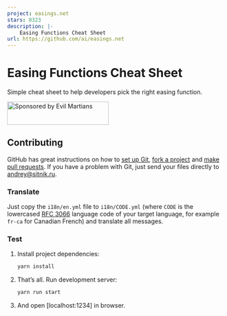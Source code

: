 ```yaml
---
project: easings.net
stars: 8323
description: |-
    Easing Functions Cheat Sheet
url: https://github.com/ai/easings.net
---
```


# Easing Functions Cheat Sheet

Simple cheat sheet to help developers pick the right easing function.

<a href="https://evilmartians.com/?utm_source=easings.net">
<img src="https://evilmartians.com/badges/sponsored-by-evil-martians.svg" alt="Sponsored by Evil Martians" width="236" height="54">
</a>

## Contributing

GitHub has great instructions on how to [set up Git], [fork a project] and
[make pull requests]. If you have a problem with Git, just send your files
directly to <andrey@sitnik.ru>.

[set up Git]:         https://docs.github.com/en/github/getting-started-with-github/set-up-git
[fork a project]:     https://docs.github.com/en/github/getting-started-with-github/fork-a-repo
[make pull requests]: https://docs.github.com/en/github/collaborating-with-issues-and-pull-requests/about-pull-requests

### Translate

Just copy the `i18n/en.yml` file to `i18n/CODE.yml` (where `CODE` is
the lowercased [RFC 3066] language code of your target language,
for example `fr-ca` for Canadian French) and translate all messages.

[RFC 3066]: http://www.i18nguy.com/unicode/language-identifiers.html

### Test

1. Install project dependencies:

     ```sh
    yarn install
     ```

2. That’s all. Run development server:

     ```sh
    yarn run start
     ```

3. And open [localhost:1234] in browser.

